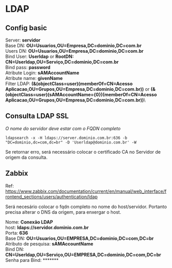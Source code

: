 # LDAP

## Config basic

Server: **servidor**\
Base DN: **OU=Usuarios,OU=Empresa,DC=dominio,DC=com.br**\
Users DN: **OU=Usuarios,OU=Empresa,DC=dominio,DC=com.br**\
Bind User: **Userldap** or **RootDN: CN=Userldap,OU=Serviço,DC=dominio,DC=com.br**\
Bind pass: **password**\
Atribute Login: **sAMAccountName**\
Atribute name: **givenName**\
Filter LDAP: **(&(objectClass=user)(memberOf=CN=Acesso Aplicacao,OU=Grupos,OU=Empresa,DC=dominio,DC=com.br))** or 
**(&(objectClass=user)(sAMAccountName={0})(memberOf=CN=Acesso Aplicacao,OU=Grupos,OU=Empresa,DC=dominio,DC=com.br))**\



## Consulta LDAP SSL
*O nome do servidor deve estar com o FQDN completo*
```
ldapsearch -x -H ldaps://server.dominio.com.br:636 -b "DC=dominio,dc=com,dc=br" -D 'Userldap@dominio.com.br' -W
```
Se retornar erro, será necessário colocar o certificado CA no Servidor de origem da consulta.

[](AD.md)

## Zabbix

Ref: <https://www.zabbix.com/documentation/current/en/manual/web_interface/frontend_sections/users/authentication/ldap>

Será necesário colocar o fqdn completo no nome do host/servidor. Portanto precisa alterar o DNS da origem, para enxergar o host.

Nome: **Conexão LDAP**\
host: **ldaps://servidor.dominio.com.br**\
Porta: **636**\
Base DN: **OU=Usuarios,OU=EMPRESA,DC=dominio,DC=com,DC=br**\
Atributo de pesquisa: **sAMAccountName**\
Bind DN: **CN=Userldap,OU=Serviço,OU=EMPRESA,DC=dominio,DC=com,DC=br**\
Senha para Bind: *******
